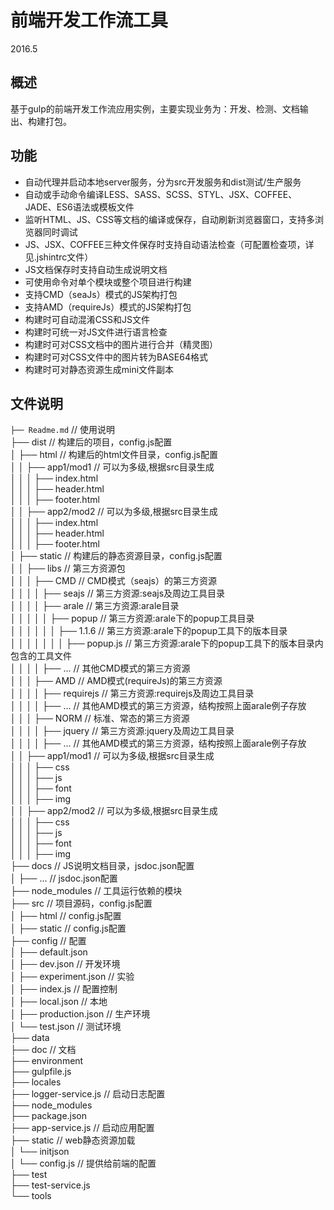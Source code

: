 # 前端开发工作流工具
2016.5
## 概述
基于gulp的前端开发工作流应用实例，主要实现业务为：开发、检测、文档输出、构建打包。

## 功能
* 自动代理并启动本地server服务，分为src开发服务和dist测试/生产服务
* 自动或手动命令编译LESS、SASS、SCSS、STYL、JSX、COFFEE、JADE、ES6语法或模板文件
* 监听HTML、JS、CSS等文档的编译或保存，自动刷新浏览器窗口，支持多浏览器同时调试
* JS、JSX、COFFEE三种文件保存时支持自动语法检查（可配置检查项，详见.jshintrc文件）
* JS文档保存时支持自动生成说明文档
* 可使用命令对单个模块或整个项目进行构建
* 支持CMD（seaJs）模式的JS架构打包
* 支持AMD（requireJs）模式的JS架构打包
* 构建时可自动混淆CSS和JS文件
* 构建时可统一对JS文件进行语言检查
* 构建时可对CSS文档中的图片进行合并（精灵图）
* 构建时可对CSS文件中的图片转为BASE64格式
* 构建时可对静态资源生成mini文件副本

## 文件说明
```├── Readme.md```                   // 使用说明  
├── dist                        // 构建后的项目，config.js配置  
│   ├── html                    // 构建后的html文件目录，config.js配置  
│   │   ├── app1/mod1           // 可以为多级,根据src目录生成  
│   │   │   ├── index.html        
│   │   │   ├── header.html       
│   │   │   ├── footer.html        
│   │   ├── app2/mod2           // 可以为多级,根据src目录生成  
│   │   │   ├── index.html  
│   │   │   ├── header.html  
│   │   │   ├── footer.html   
│   ├── static                  // 构建后的静态资源目录，config.js配置  
│   │   ├── libs                // 第三方资源包  
│   │   │   ├── CMD             // CMD模式（seajs）的第三方资源  
│   │   │   │   ├── seajs                     // 第三方资源:seajs及周边工具目录  
│   │   │   │   ├── arale                     // 第三方资源:arale目录  
│   │   │   │   │   ├── popup                 // 第三方资源:arale下的popup工具目录  
│   │   │   │   │   │   ├── 1.1.6             // 第三方资源:arale下的popup工具下的版本目录    
│   │   │   │   │   │   │   ├── popup.js      // 第三方资源:arale下的popup工具下的版本目录内包含的工具文件  
│   │   │   │   ├── ...                       // 其他CMD模式的第三方资源  
│   │   │   ├── AMD             // AMD模式(requireJs)的第三方资源    
│   │   │   │   ├── requirejs                 // 第三方资源:requirejs及周边工具目录  
│   │   │   │   ├── ...                       // 其他AMD模式的第三方资源，结构按照上面arale例子存放  
│   │   │   ├── NORM            // 标准、常态的第三方资源  
│   │   │   │   ├── jquery                    // 第三方资源:jquery及周边工具目录  
│   │   │   │   ├── ...                       // 其他AMD模式的第三方资源，结构按照上面arale例子存放  
│   │   ├── app1/mod1           // 可以为多级,根据src目录生成  
│   │   │   ├── css        
│   │   │   ├── js        
│   │   │   ├── font       
│   │   │   ├── img    
│   │   ├── app2/mod2           // 可以为多级,根据src目录生成  
│   │   │   ├── css        
│   │   │   ├── js        
│   │   │   ├── font       
│   │   │   ├── img    
├── docs                        // JS说明文档目录，jsdoc.json配置   
│   ├── ...                     // jsdoc.json配置<br>
├── node_modules                // 工具运行依赖的模块<br>
├── src                         // 项目源码，config.js配置<br>
│   ├── html                    // config.js配置<br>
│   ├── static                  // config.js配置<br>
├── config                      // 配置<br>
│   ├── default.json<br>
│   ├── dev.json                // 开发环境<br>
│   ├── experiment.json         // 实验<br>
│   ├── index.js                // 配置控制<br>
│   ├── local.json              // 本地<br>
│   ├── production.json         // 生产环境<br>
│   └── test.json               // 测试环境<br>
├── data<br>
├── doc                         // 文档<br>
├── environment<br>
├── gulpfile.js<br>
├── locales<br>
├── logger-service.js           // 启动日志配置<br>
├── node_modules<br>
├── package.json<br>
├── app-service.js              // 启动应用配置<br>
├── static                      // web静态资源加载<br>
│   └── initjson<br>
│   	└── config.js 		// 提供给前端的配置<br>
├── test<br>
├── test-service.js<br>
└── tools<br>

